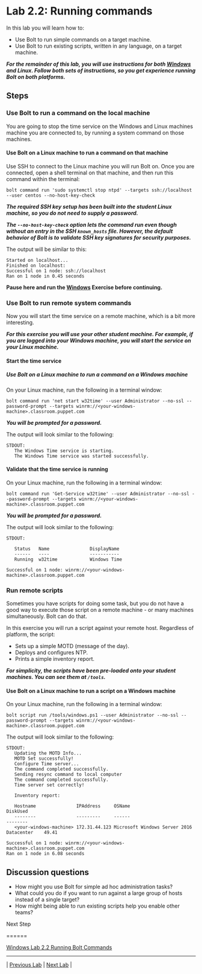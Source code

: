 # Lab 2.2: Running commands

In this lab you will learn how to:

* Use Bolt to run simple commands on a target machine.
* Use Bolt to run existing scripts, written in any language, on a target machine.

**_For the remainder of this lab, you will use instructions for both [Windows](../../Windows/lab-02.2-Running-Bolt-Commands) and Linux. Follow both sets of instructions, so you get experience running Bolt on both platforms._**

## Steps

### Use Bolt to run a command on the local machine

You are going to stop the time service on the Windows and Linux machines machine you are connected to, by running a system command on those machines.

#### Use Bolt on a Linux machine to run a command on that machine

Use SSH to connect to the Linux machine you will run Bolt on. Once you are connected, open a shell terminal on that machine, and then run this command within the terminal:

```bolt command run 'sudo systemctl stop ntpd' --targets ssh://localhost --user centos --no-host-key-check```

**_The required SSH key setup has been built into the student Linux machine, so you do not need to supply a password._**

**_The `--no-host-key-check` option lets the command run even though without an entry in the SSH `known_hosts` file. However, the default behavior of Bolt is to validate SSH key signatures for security purposes._**

The output will be similar to this:

```plaintext
Started on localhost...
Finished on localhost:
Successful on 1 node: ssh://localhost
Ran on 1 node in 0.45 seconds
```

**Pause here and run the [Windows](../../Windows/lab-02.2-Running-Bolt-Commands) Exercise before continuing.**

### Use Bolt to run remote system commands

Now you will start the time service on a remote machine, which is a bit more interesting.

**_For this exercise you will use your *other* student machine. For example, if you are logged into your Windows machine, you will start the service on your Linux machine._**

#### Start the time service

##### Use Bolt on a Linux machine to run a command on a Windows machine

On your Linux machine, run the following in a terminal window:

```bolt command run 'net start w32time' --user Administrator --no-ssl --password-prompt --targets winrm://<your-windows-machine>.classroom.puppet.com```

**_You will be prompted for a password._**

The output will look similar to the following:

```plaintext
STDOUT:
   The Windows Time service is starting.
   The Windows Time service was started successfully.
```

#### Validate that the time service is running

On your Linux machine, run the following in a terminal window:

```bolt command run 'Get-Service w32time' --user Administrator --no-ssl --password-prompt --targets winrm://<your-windows-machine>.classroom.puppet.com```

**_You will be prompted for a password._**

The output will look similar to the following:

```plaintext
STDOUT:

   Status   Name               DisplayName
   ------   ----               -----------
   Running  w32time            Windows Time

Successful on 1 node: winrm://<your-windows-machine>.classroom.puppet.com
```

### Run remote scripts

Sometimes you have scripts for doing some task, but you do not have a good way to execute those script on a remote machine - or many machines simultaneously. Bolt can do that.

In this exercise you will run a script against your remote host. Regardless of platform, the script:

* Sets up a simple MOTD (message of the day).
* Deploys and configures NTP.
* Prints a simple inventory report.

**_For simplicity, the scripts have been pre-loaded onto your student machines. You can see them at `/tools`._**

#### Use Bolt on a Linux machine to run a script on a Windows machine

On your Linux machine, run the following in a terminal window:

```bolt script run /tools/windows.ps1 --user Administrator --no-ssl --password-prompt --targets winrm://<your-windows-machine>.classroom.puppet.com```

The output will look similar to the following:

```plaintext
STDOUT:
   Updating the MOTD Info...
   MOTD Set successfully!
   Configure Time server...
   The command completed successfully.
   Sending resync command to local computer
   The command completed successfully.
   Time server set correctly!

   Inventory report:

   Hostname               IPAddress     OSName                                   DiskUsed
   --------               ---------     ------                                   --------
   <your-windows-machine> 172.31.44.123 Microsoft Windows Server 2016 Datacenter    49.41

Successful on 1 node: winrm://<your-windows-machine>.classroom.puppet.com
Ran on 1 node in 6.08 seconds
```

## Discussion questions

* How might you use Bolt for simple ad hoc administration tasks?
* What could you do if you want to run against a large group of hosts instead of a single target?
* How might being able to run existing scripts help you enable other teams?

Next Step

======

[Windows Lab 2.2 Running Bolt Commands](../../Windows/lab-02.2-Running-Bolt-Commands)

---

|  [Previous Lab](../lab-02.1-Install-Puppet-Bolt)  |  [Next Lab](../lab-05.1-Puppet-Agent-deployment)  |
